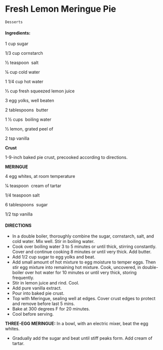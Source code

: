 # Fresh Lemon Meringue Pie

`Desserts`

#### Ingredients:

1 cup sugar

1/3 cup cornstarch

1⁄2 teaspoon  salt

1⁄4 cup cold water

1 1/4 cup hot water

1⁄3 cup fresh squeezed lemon juice

3 egg yolks, well beaten 

2 tablespoons  butter 

1 1⁄2 cups  boiling water

1⁄2 lemon, grated peel of 

2 tsp vanilla

**Crust**

1-9-inch baked pie crust, precooked according to directions.

**MERINGUE**

4 egg whites, at room temperature 

1⁄4 teaspoon  cream of tartar

1/4 teaspoon salt

6 tablespoons  sugar

1/2 tsp vanilla

#### DIRECTIONS

- In a double boiler, thoroughly combine the sugar, cornstarch, salt, and cold water. Mix well. Stir in boiling water.
- Cook over boiling water 3 to 5 minutes or until thick, stirring constantly. Cover and continue cooking 8 minutes or until very thick. Add butter. 
- Add 1/2 cup sugar to egg yolks and beat.
- Add small amount of hot mixture to egg moisture to temper eggs. Then stir egg mixture into remaining hot mixture. Cook, uncovered, in double-boiler over hot water for 10 minutes or until very thick, storing frequently. 
- Stir in lemon juice and rind. Cool.
- Add pure vanilla extract.
- Pour into baked pie crust.
- Top with Meringue, sealing well at edges. Cover crust edges to protect and remove before last 5 mins.
- Bake at 300 degrees F for 20 minutes.
- Cool before serving.

**THREE-EGG MERINGUE:** In a bowl, with an electric mixer, beat the egg whites.

- Gradually add the sugar and beat until stiff peaks form. Add cream of tartar.
